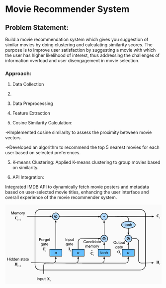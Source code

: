 # Movie Recommender System

 ## Problem Statement:
 Build a movie recommendation system which gives you suggestion of similar movies by doing clustering and calculating similarity scores. The purpose is to improve user satisfaction by suggesting 
 a movie with which the user has higher likelihood of interest, thus addressing the challenges of information overload and user disengagement in movie selection.

### Approach: ###

1. Data Collection
2. 
3. Data Preprocessing

4. Feature Extraction

5. Cosine Similarity Calculation:

->Implemented cosine similarity to assess the proximity between movie vectors.

->Developed an algorithm to recommend the top 5 nearest movies for each user based on selected preferences.

5. K-means Clustering: Applied K-means clustering to group movies based on similarity.
 
6. API Integration:

Integrated IMDB API to dynamically fetch movie posters and metadata based on user-selected movie titles, enhancing the user interface and overall experience of the movie recommender system.

![Alt text](https://github.com/Pritam0018/Stock_Market_Forecasting/blob/main/data/LSTM.png)
